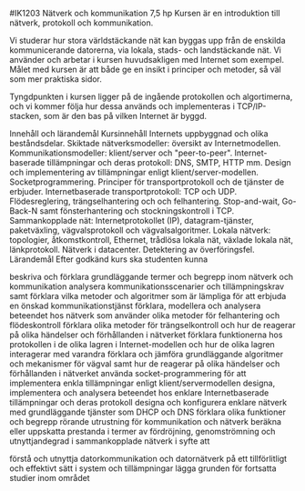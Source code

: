 #IK1203 Nätverk och kommunikation 7,5 hp
Kursen är en introduktion till nätverk, protokoll och kommunikation.

Vi studerar hur stora världstäckande nät kan byggas upp från de enskilda kommunicerande datorerna, via lokala, stads- och landstäckande nät. Vi använder och arbetar i kursen huvudsakligen med Internet som exempel. Målet med kursen är att både ge en insikt i principer och metoder, så väl som mer praktiska sidor.

Tyngdpunkten i kursen ligger på de ingående protokollen och algortimerna, och vi kommer följa hur dessa används och implementeras i TCP/IP-stacken, som är den bas på vilken Internet är byggd.

Innehåll och lärandemål
Kursinnehåll
Internets uppbyggnad och olika beståndsdelar.
Skiktade nätverksmodeller: översikt av Internetmodellen.
Kommunikationsmodeller: klient/server och "peer-to-peer".
Internet-baserade tillämpningar och deras protokoll: DNS, SMTP, HTTP mm.
Design och implementering av tillämpningar enligt klient/server-modellen. Socketprogrammering.
Principer för transportprotokoll och de tjänster de erbjuder. Internetbaserade transportprotokoll: TCP och UDP.
Flödesreglering, trängselhantering och och felhantering. Stop-and-wait, Go-Back-N samt fönsterhantering och stockningskontroll i TCP.
Sammankopplade nät: Internetprotokollet (IP), datagram-tjänster, paketväxling, vägvalsprotokoll och vägvalsalgoritmer.
Lokala nätverk: topologier, åtkomstkontroll, Ethernet, trådlösa lokala nät, växlade lokala nät, länkprotokoll. Nätverk i datacenter. Detektering av överföringsfel.
Lärandemål
Efter godkänd kurs ska studenten kunna

beskriva och förklara grundläggande termer och begrepp inom nätverk och kommunikation
analysera kommunikationsscenarier och tillämpningskrav samt förklara vilka metoder och algoritmer som är lämpliga för att erbjuda en önskad kommunikationstjänst
förklara, modellera och analysera beteendet hos nätverk som använder olika metoder för felhantering och flödeskontroll
förklara olika metoder för trängselkontroll och hur de reagerar på olika händelser och förhållanden i nätverket
förklara funktionerna hos protokollen i de olika lagren i Internet-modellen och hur de olika lagren interagerar med varandra
förklara och jämföra grundläggande algoritmer och mekanismer för vägval samt hur de reagerar på olika händelser och förhållanden i nätverket
använda socket-programmering för att implementera enkla tillämpningar enligt klient/servermodellen
designa, implementera och analysera beteendet hos enklare Internetbaserade tillämpningar och deras protokoll
designa och konfigurera enklare nätverk med grundläggande tjänster som DHCP och DNS
förklara olika funktioner och begrepp rörande utrustning för kommunikation och nätverk
beräkna eller uppskatta prestanda i termer av fördröjning, genomströmning och utnyttjandegrad i sammankopplade nätverk
i syfte att

förstå och utnyttja datorkommunikation och datornätverk på ett tillförlitligt och effektivt sätt i system och tillämpningar
lägga grunden för fortsatta studier inom området
